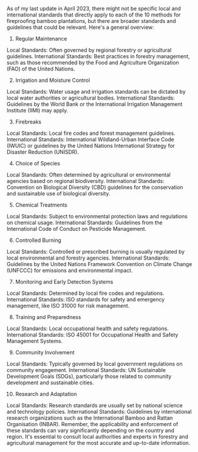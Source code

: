 

As of my last update in April 2023, there might not be specific local and international standards that directly apply to each of the 10 methods for fireproofing bamboo plantations, but there are broader standards and guidelines that could be relevant. Here's a general overview:

1. Regular Maintenance

Local Standards: Often governed by regional forestry or agricultural guidelines.
International Standards: Best practices in forestry management, such as those recommended by the Food and Agriculture Organization (FAO) of the United Nations.

2. Irrigation and Moisture Control

Local Standards: Water usage and irrigation standards can be dictated by local water authorities or agricultural bodies.
International Standards: Guidelines by the World Bank or the International Irrigation Management Institute (IIMI) may apply.

3. Firebreaks

Local Standards: Local fire codes and forest management guidelines.
International Standards: International Wildland-Urban Interface Code (IWUIC) or guidelines by the United Nations International Strategy for Disaster Reduction (UNISDR).

4. Choice of Species

Local Standards: Often determined by agricultural or environmental agencies based on regional biodiversity.
International Standards: Convention on Biological Diversity (CBD) guidelines for the conservation and sustainable use of biological diversity.

5. Chemical Treatments

Local Standards: Subject to environmental protection laws and regulations on chemical usage.
International Standards: Guidelines from the International Code of Conduct on Pesticide Management.

6. Controlled Burning

Local Standards: Controlled or prescribed burning is usually regulated by local environmental and forestry agencies.
International Standards: Guidelines by the United Nations Framework Convention on Climate Change (UNFCCC) for emissions and environmental impact.

7. Monitoring and Early Detection Systems

Local Standards: Determined by local fire codes and regulations.
International Standards: ISO standards for safety and emergency management, like ISO 31000 for risk management.

8. Training and Preparedness

Local Standards: Local occupational health and safety regulations.
International Standards: ISO 45001 for Occupational Health and Safety Management Systems.

9. Community Involvement

Local Standards: Typically governed by local government regulations on community engagement.
International Standards: UN Sustainable Development Goals (SDGs), particularly those related to community development and sustainable cities.

10. Research and Adaptation

Local Standards: Research standards are usually set by national science and technology policies.
International Standards: Guidelines by international research organizations such as the International Bamboo and Rattan Organisation (INBAR).
Remember, the applicability and enforcement of these standards can vary significantly depending on the country and region. It's essential to consult local authorities and experts in forestry and agricultural management for the most accurate and up-to-date information.

